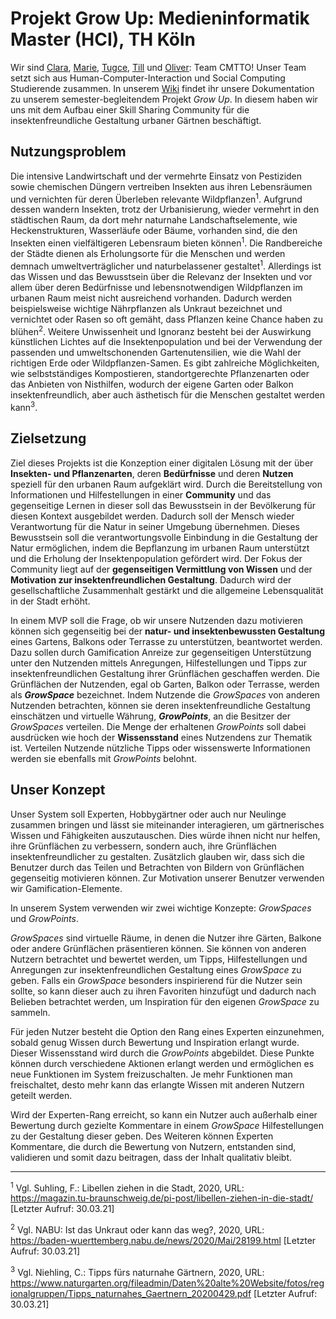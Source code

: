 # Projekt Grow Up: Medieninformatik Master (HCI), TH Köln

Wir sind [Clara](https://github.com/claraku), [Marie](https://github.com/MarieChristin), [Tugce](https://github.com/Gingerbread-Wookiee), [Till](https://github.com/kochtill) und [Oliver](https://github.com/oliverbra): Team CMTTO! Unser Team setzt sich aus Human-Computer-Interaction und Social Computing Studierende zusammen.
In unserem [Wiki](https://github.com/oliverbra/Projekt1_HCI_TeamCMTO/wiki) findet ihr unsere Dokumentation zu unserem semester-begleitendem Projekt _Grow Up_. In diesem haben wir uns mit dem Aufbau einer Skill Sharing Community für die insektenfreundliche Gestaltung urbaner Gärtnen beschäftigt.

## Nutzungsproblem
Die intensive Landwirtschaft und der vermehrte Einsatz von Pestiziden sowie chemischen Düngern vertreiben Insekten aus ihren Lebensräumen und vernichten für deren Überleben relevante Wildpflanzen<sup>1</sup>. Aufgrund dessen wandern Insekten, trotz der Urbanisierung, wieder vermehrt in den städtischen Raum, da dort mehr naturnahe Landschaftselemente, wie Heckenstrukturen, Wasserläufe oder Bäume, vorhanden sind, die den Insekten einen vielfältigeren Lebensraum bieten können<sup>1</sup>. Die Randbereiche der Städte dienen als Erholungsorte für die Menschen und werden demnach umweltverträglicher und naturbelassener gestaltet<sup>1</sup>. Allerdings ist das Wissen und das Bewusstsein über die Relevanz der Insekten und vor allem über deren Bedürfnisse und lebensnotwendigen Wildpflanzen im urbanen Raum meist nicht ausreichend vorhanden. Dadurch werden beispielsweise wichtige Nährpflanzen als Unkraut bezeichnet und vernichtet oder Rasen so oft gemäht, dass Pflanzen keine Chance haben zu blühen<sup>2</sup>. Weitere Unwissenheit und Ignoranz besteht bei der Auswirkung künstlichen Lichtes auf die Insektenpopulation und bei der Verwendung der passenden und umweltschonenden Gartenutensilien, wie die Wahl der richtigen Erde oder Wildpflanzen-Samen. Es gibt zahlreiche Möglichkeiten, wie selbstständiges Kompostieren, standortgerechte Pflanzenarten oder das Anbieten von Nisthilfen, wodurch der eigene Garten oder Balkon insektenfreundlich, aber auch ästhetisch für die Menschen gestaltet werden kann<sup>3</sup>.

## Zielsetzung
Ziel dieses Projekts ist die Konzeption einer digitalen Lösung mit der über **Insekten- und Pflanzenarten**, deren **Bedürfnisse** und deren **Nutzen** speziell für den urbanen Raum aufgeklärt wird. Durch die Bereitstellung von Informationen und Hilfestellungen in einer **Community** und das gegenseitige Lernen in dieser soll das Bewusstsein in der Bevölkerung für diesen Kontext ausgebildet werden. Dadurch soll der Mensch wieder Verantwortung für die Natur in seiner Umgebung übernehmen. Dieses Bewusstsein soll die verantwortungsvolle Einbindung in die Gestaltung der Natur ermöglichen, indem die Bepflanzung im urbanen Raum unterstützt und die Erholung der Insektenpopulation gefördert wird. Der Fokus der Community liegt auf der **gegenseitigen Vermittlung von Wissen** und der **Motivation zur insektenfreundlichen Gestaltung**. Dadurch wird der gesellschaftliche Zusammenhalt gestärkt und die allgemeine Lebensqualität in der Stadt erhöht. 

In einem MVP soll die Frage, ob wir unsere Nutzenden dazu motivieren können sich gegenseitig bei der **natur- und insektenbewussten Gestaltung** eines Gartens, Balkons oder Terrasse zu unterstützen, beantwortet werden. Dazu sollen durch Gamification Anreize zur gegenseitigen Unterstützung unter den Nutzenden mittels Anregungen, Hilfestellungen und Tipps zur insektenfreundlichen Gestaltung ihrer Grünflächen geschaffen werden. Die Grünflächen der Nutzenden, egal ob Garten, Balkon oder Terrasse, werden als **_GrowSpace_** bezeichnet. Indem Nutzende die _GrowSpaces_ von anderen Nutzenden betrachten, können sie deren insektenfreundliche Gestaltung einschätzen und virtuelle Währung, _**GrowPoints**_, an die Besitzer der _GrowSpaces_ verteilen. Die Menge der erhaltenen _GrowPoints_ soll dabei ausdrücken wie hoch der **Wissensstand** eines Nutzendens zur Thematik ist. Verteilen Nutzende nützliche Tipps oder wissenswerte Informationen werden sie ebenfalls mit _GrowPoints_ belohnt.

## Unser Konzept
Unser System soll Experten, Hobbygärtner oder auch nur Neulinge zusammen bringen und lässt sie miteinander interagieren, um gärtnerisches Wissen und Fähigkeiten auszutauschen. Dies würde ihnen nicht nur helfen, ihre Grünflächen zu verbessern, sondern auch, ihre Grünflächen insektenfreundlicher zu gestalten. Zusätzlich glauben wir, dass sich die Benutzer durch das Teilen und Betrachten von Bildern von Grünflächen gegenseitig motivieren können. Zur Motivation unserer Benutzer verwenden wir Gamification-Elemente.

In unserem System verwenden wir zwei wichtige Konzepte: _GrowSpaces_ und _GrowPoints_.

_GrowSpaces_ sind virtuelle Räume, in denen die Nutzer ihre Gärten, Balkone oder andere Grünflächen präsentieren können. Sie können von anderen Nutzern betrachtet und bewertet werden, um Tipps, Hilfestellungen und Anregungen zur insektenfreundlichen Gestaltung eines _GrowSpace_ zu geben. Falls ein _GrowSpace_ besonders inspirierend für die Nutzer sein sollte, so kann dieser auch zu ihren Favoriten hinzufügt und dadurch nach Belieben betrachtet werden, um Inspiration für den eigenen _GrowSpace_ zu sammeln.

Für jeden Nutzer besteht die Option den Rang eines Experten einzunehmen, sobald genug Wissen durch Bewertung und Inspiration erlangt wurde. Dieser Wissensstand wird durch die _GrowPoints_ abgebildet. Diese Punkte können durch verschiedene Aktionen erlangt werden und ermöglichen es neue Funktionen im System freizuschalten. Je mehr Funktionen man freischaltet, desto mehr kann das erlangte Wissen mit anderen Nutzern geteilt werden.

Wird der Experten-Rang erreicht, so kann ein Nutzer auch außerhalb einer Bewertung durch gezielte Kommentare in einem _GrowSpace_ Hilfestellungen zu der Gestaltung dieser geben. Des Weiteren können Experten Kommentare, die durch die Bewertung von Nutzern, entstanden sind, validieren und somit dazu beitragen, dass der Inhalt qualitativ bleibt.


***
<sup>1</sup> Vgl. Suhling, F.: Libellen ziehen in die Stadt, 2020, URL: https://magazin.tu-braunschweig.de/pi-post/libellen-ziehen-in-die-stadt/ [Letzter Aufruf: 30.03.21]

<sup>2</sup> Vgl. NABU: Ist das Unkraut oder kann das weg?, 2020, URL: https://baden-wuerttemberg.nabu.de/news/2020/Mai/28199.html [Letzter Aufruf: 30.03.21]

<sup>3</sup> Vgl. Niehling, C.: Tipps fürs naturnahe Gärtnern, 2020, URL: https://www.naturgarten.org/fileadmin/Daten%20alte%20Website/fotos/regionalgruppen/Tipps_naturnahes_Gaertnern_20200429.pdf [Letzter Aufruf: 30.03.21]
